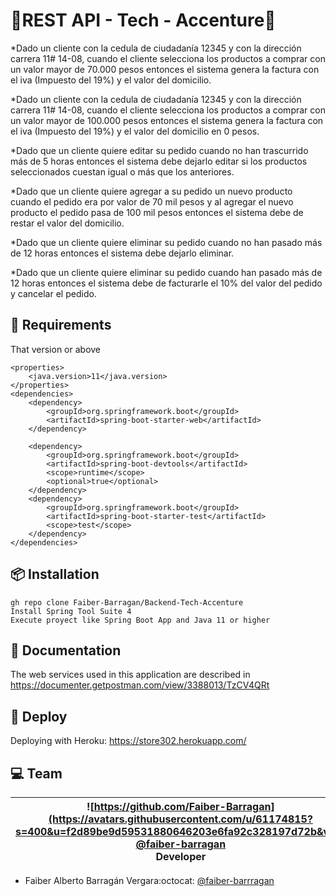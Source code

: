 # 🏪REST API - Tech - Accenture🏪
*Dado un cliente con la cedula de ciudadanía 12345 y con la dirección carrera 11# 14-08, cuando el cliente selecciona los productos a comprar con un valor mayor de 70.000 pesos entonces el sistema genera la factura con el iva (Impuesto del 19%) y el valor del domicilio.

*Dado un cliente con la cedula de ciudadanía 12345 y con la dirección carrera 11# 14-08, cuando el cliente selecciona los productos a comprar con un valor mayor de 100.000 pesos entonces el sistema genera la factura con el iva (Impuesto del 19%) y el valor del domicilio en 0 pesos.

*Dado que un cliente quiere editar su pedido cuando no han trascurrido más de 5 horas entonces el sistema debe dejarlo editar si los productos seleccionados cuestan igual o más que los anteriores.

*Dado que un cliente quiere agregar a su pedido un nuevo producto cuando el pedido era por valor de 70 mil pesos y al agregar el nuevo producto el pedido pasa de 100 mil pesos entonces el sistema debe de restar el valor del domicilio.

*Dado que un cliente quiere eliminar su pedido cuando no han pasado más de 12 horas entonces el sistema debe dejarlo eliminar.

*Dado que un cliente quiere eliminar su pedido cuando han pasado más de 12 horas entonces el sistema debe de facturarle el 10% del valor del pedido y cancelar el pedido.



## 🔧 Requirements
That version or above
```	
<properties>
	<java.version>11</java.version>
</properties>
<dependencies>
	<dependency>
		<groupId>org.springframework.boot</groupId>
		<artifactId>spring-boot-starter-web</artifactId>
	</dependency>

	<dependency>
		<groupId>org.springframework.boot</groupId>
		<artifactId>spring-boot-devtools</artifactId>
		<scope>runtime</scope>
		<optional>true</optional>
	</dependency>
	<dependency>
		<groupId>org.springframework.boot</groupId>
		<artifactId>spring-boot-starter-test</artifactId>
		<scope>test</scope>
	</dependency>
</dependencies>
```



## 📦 Installation
```
gh repo clone Faiber-Barragan/Backend-Tech-Accenture
Install Spring Tool Suite 4
Execute proyect like Spring Boot App and Java 11 or higher
```



## 📝 Documentation

The web services used in this application are described in https://documenter.getpostman.com/view/3388013/TzCV4QRt




## 🚀 Deploy

Deploying with Heroku: https://store302.herokuapp.com/



## 💻 Team

| ![https://github.com/Faiber-Barragan](https://avatars.githubusercontent.com/u/61174815?s=400&u=f2d89be9d59531880646203e6fa92c328197d72b&v=4) <br/> [@faiber-barragan](https://github.com/Faiber-Barragan) <br/> Developer |
|:-:|

- Faiber Alberto Barragán Vergara:octocat: [@faiber-barrragan](https://github.com/Faiber-Barragan)

